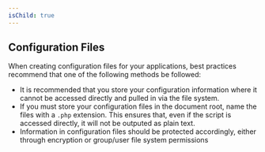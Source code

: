 ```yaml
---
isChild: true
---
```


## Configuration Files

When creating configuration files for your applications, best practices recommend that one of the following methods be followed:

- It is recommended that you store your configuration information where it cannot be accessed directly and pulled in via the file system.
- If you must store your configuration files in the document root, name the files with a `.php` extension. This ensures that, even if the script is accessed directly, it will not be outputed as plain text.
- Information in configuration files should be protected accordingly, either through encryption or group/user file system permissions